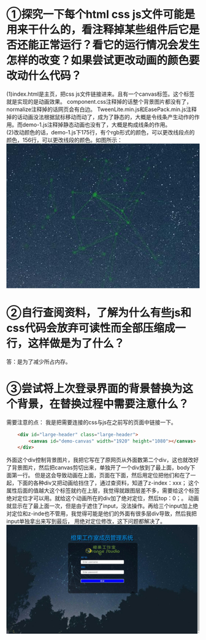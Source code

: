 # ①探究一下每个html css js文件可能是用来干什么的，看注释掉某些组件后它是否还能正常运行？看它的运行情况会发生怎样的改变？如果尝试更改动画的颜色要改动什么代码？
(1)index.html是主页，把css js文件链接进来。且有一个canvas标签。这个标签就是实现的是动画效果。
component.css注释掉的话整个背景图片都没有了，normalize注释掉的话网页会有白边。
TweenLite.min.js和EasePack.min.js注释掉的话动画没法根据鼠标移动而动了，成为了静态的，大概是令线条产生动作的作用。而demo-1.js注释掉静态动画也没有了，大概是构成线条的作用。
<br>
(2)改动颜色的话，demo-1.js下175行，有个rgb形式的颜色，可以更改线段点的颜色，156行，可以更改线段的颜色。如图所示：
![](1.jpg)
# ②自行查阅资料，了解为什么有些js和css代码会放弃可读性而全部压缩成一行，这样做是为了什么？
答：是为了减少所占内存。
# ③尝试将上次登录界面的背景替换为这个背景，在替换过程中需要注意什么？
需要注意的点：
我是把需要连接的css与js在之前写的页面中链接一下。
```html
	<div id="large-header" class="large-header">
		<canvas id="demo-canvas" width="1920" height="1080"></canvas>
	</div>
```
外面这个div控制背景图片，我把它写在了原网页从外面数第二个div，这也就改好了背景图片，然后把canvas剪切出来，单独开了一个div放到了最上面，body下面第一行。
但是这会导致动画在上面，页面在下面，然后用定位把他们和在了一起，下面的各种div又把动画给挡住了，通过查资料，知道了z-index：xxx；
这个属性后面的值越大这个标签就约在上层，我觉得就跟图层差不多，需要给这个标签绝对定位才可以用。就给这个动画所在的div加了绝对定位，然后top：0；。
动画就显示在了最上面一次，但是由于遮住了input，没法操作。再给三个input加上绝对定位和z-inde也不管用，我觉得可能是他们的外面有很多层div导致，然后我把input单独拿出来写到最后，
用绝对定位修改，这下问题都解决了。
![](2.jpg)